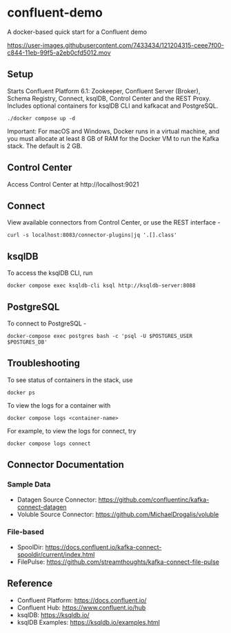 # confluent-demo
A docker-based quick start for a Confluent demo

https://user-images.githubusercontent.com/7433434/121204315-ceee7f00-c844-11eb-99f5-a2eb0cfd5012.mov


## Setup

Starts Confluent Platform 6.1: Zookeeper, Confluent Server (Broker), Schema Registry, Connect, ksqlDB, Control Center and the REST Proxy. Includes optional containers for ksqlDB CLI and kafkacat and PostgreSQL.

`./docker compose up -d` 

Important: For macOS and Windows, Docker runs in a virtual machine, and you must allocate at least 8 GB of RAM for the Docker VM to run the Kafka stack. The default is 2 GB.


## Control Center

Access Control Center at http://localhost:9021


## Connect

View available connectors from Control Center, or use the REST interface -

`curl -s localhost:8083/connector-plugins|jq '.[].class'`

## ksqlDB

To access the ksqlDB CLI, run

`docker compose exec ksqldb-cli ksql http://ksqldb-server:8088`


## PostgreSQL

To connect to PostgreSQL -

`docker-compose exec postgres bash -c 'psql -U $POSTGRES_USER $POSTGRES_DB'`


## Troubleshooting

To see status of containers in the stack, use

`docker ps`

To view the logs for a container with 

`docker compose logs <container-name>`

For example, to view the logs for connect, try 

`docker compose logs connect`


## Connector Documentation

### Sample Data

* Datagen Source Connector: https://github.com/confluentinc/kafka-connect-datagen
* Voluble Source Connector: https://github.com/MichaelDrogalis/voluble

### File-based

* SpoolDir: https://docs.confluent.io/kafka-connect-spooldir/current/index.html
* FilePulse: https://github.com/streamthoughts/kafka-connect-file-pulse


## Reference

* Confluent Platform: https://docs.confluent.io/
* Confluent Hub: https://www.confluent.io/hub
* ksqlDB: https://ksqldb.io/
* ksqlDB Examples: https://ksqldb.io/examples.html



